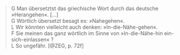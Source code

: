 > G    Man übersetztst das griechische Wort durch das deutsche »Herangehen«. \[…\]  
> G    Wörtlich übersetzt besagt es: »Nahegehen«.  
> L    Wir könnten vielleicht auch denken: »In-die-Nähe-gehen«.  
> F    Sie meinen das ganz wörtlich im Sinne von »In-die-Nähe-hin ein-sich-einlassen« ?  
> L    So ungefähr. [@ZEG, p. 72f]